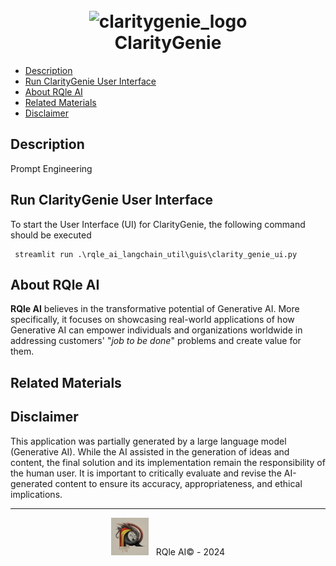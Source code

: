 <div align="center">
  <h1>
    <br/>
    <img src="../../images/claritygenie_logo.jpg" alt="claritygenie_logo" width="60"/>
    <br/>
    ClarityGenie
  </h1>
</div>

- [Description](#description)
- [Run ClarityGenie User Interface](#claritygenieui)
- [About RQle AI](#about-rqle-ai)
- [Related Materials](#related-material)
- [Disclaimer](#disclaimer)

## Description <a name="description"></a>
Prompt Engineering

## Run ClarityGenie User Interface <a name="claritygenieui"></a>
To start the User Interface (UI) for ClarityGenie, the following command should be executed
```
 streamlit run .\rqle_ai_langchain_util\guis\clarity_genie_ui.py
```

## About RQle AI <a name="about-rqle-ai"></a>
**RQle AI** believes in the transformative potential of Generative AI. More specifically, it focuses on showcasing real-world applications of how Generative AI can empower individuals and organizations worldwide in addressing customers' "*job to be done*" problems and create value for them.

## Related Materials <a name="related-material"></a>

## Disclaimer <a name="disclaimer"></a>
This application was partially generated by a large language model (Generative AI). While the AI assisted in the 
generation of ideas and content, the final solution and its implementation remain the responsibility of the human user. 
It is important to critically evaluate and revise the AI-generated content to ensure its accuracy, appropriateness, 
and ethical implications.

<div style="text-align: center;" markdown="1">
  <hr/>
  <img src="../../img/rqle_ai_logo.jpg" alt="RQle AI" width="60"/>
  &nbsp; RQle AI&#169; - 2024
</div>